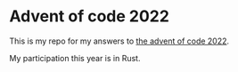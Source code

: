 # Advent of code 2022

This is my repo for my answers to [the advent of code 2022](https://adventofcode.com/2022).

My participation this year is in Rust.
